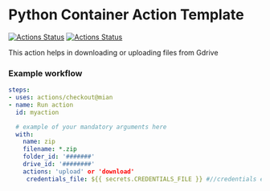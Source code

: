 # Python Container Action Template
[![Actions Status](https://github.com/jacobtomlinson/python-container-action/workflows/Lint/badge.svg)](https://github.com/jacobtomlinson/python-container-action/actions)
[![Actions Status](https://github.com/jacobtomlinson/python-container-action/workflows/Integration%20Test/badge.svg)](https://github.com/jacobtomlinson/python-container-action/actions)

This action helps in downloading or uploading files from Gdrive

### Example workflow

```yaml
steps:
- uses: actions/checkout@mian
- name: Run action
  id: myaction

  # example of your mandatory arguments here
  with:
    name: zip
    filename: *.zip
    folder_id: '#######'
    drive_id: '########'
    actions: 'upload' or 'download'
     credentials_file: ${{ secrets.CREDENTIALS_FILE }} #//credentials encoded string
